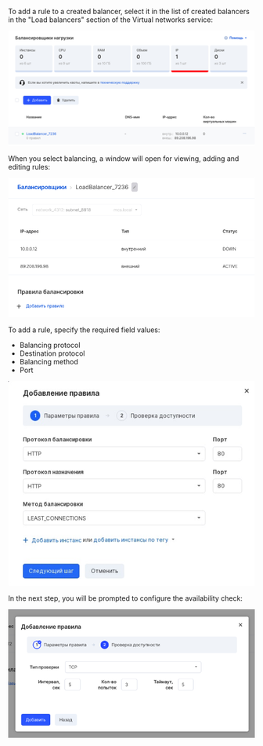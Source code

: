 To add a rule to a created balancer, select it in the list of created balancers in the "Load balancers" section of the Virtual networks service:

![](./assets/1596032995244-1596032995244.png)

When you select balancing, a window will open for viewing, adding and editing rules:

![](./assets/1596033021683-1596033021683.png)

To add a rule, specify the required field values:

- Balancing protocol
- Destination protocol
- Balancing method
- Port

![](./assets/1603310081299-dobavleniya-pravil-balansirovshchika.jpg)

In the next step, you will be prompted to configure the availability check:

![](./assets/1596058338759-1596058338759.png)
